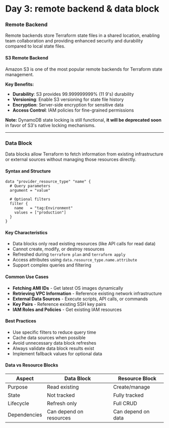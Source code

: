 # Day 3: remote backend & data block


### Remote Backend

Remote backends store Terraform state files in a shared location, enabling team collaboration and providing enhanced security and durability compared to local state files.

#### S3 Remote Backend

Amazon S3 is one of the most popular remote backends for Terraform state management.

**Key Benefits:**
- **Durability**: S3 provides 99.999999999% (11 9's) durability
- **Versioning**: Enable S3 versioning for state file history
- **Encryption**: Server-side encryption for sensitive data
- **Access Control**: IAM policies for fine-grained permissions

**Note:** DynamoDB state locking is still functional, **it will be deprecated soon** in favor of S3's native locking mechanisms.


---

### Data Block

Data blocks allow Terraform to fetch information from existing infrastructure or external sources without managing those resources directly.

#### Syntax and Structure

```hcl
data "provider_resource_type" "name" {
  # Query parameters
  argument = "value"
  
  # Optional filters
  filter {
    name   = "tag:Environment"
    values = ["production"]
  }
}
```

#### Key Characteristics

- Data blocks only read existing resources (like API calls for read data)
- Cannot create, modify, or destroy resources
- Refreshed during `terraform plan` and `terraform apply`
- Access attributes using `data.resource_type.name.attribute`
- Support complex queries and filtering


#### Common Use Cases

- **Fetching AMI IDs** - Get latest OS images dynamically
- **Retrieving VPC Information** - Reference existing network infrastructure
- **External Data Sources** - Execute scripts, API calls, or commands
- **Key Pairs** - Reference existing SSH key pairs
- **IAM Roles and Policies** - Get existing IAM resources


#### Best Practices

- Use specific filters to reduce query time
- Cache data sources when possible
- Avoid unnecessary data block refreshes
- Always validate data block results exist
- Implement fallback values for optional data

#### Data vs Resource Blocks

|   Aspect  |   Data Block  | Resource Block|
|-----------|---------------|---------------|
| Purpose   | Read existing | Create/manage |
| State     | Not tracked   | Fully tracked |
| Lifecycle | Refresh only  | Full CRUD     |
| Dependencies | Can depend on resources | Can depend on data |
